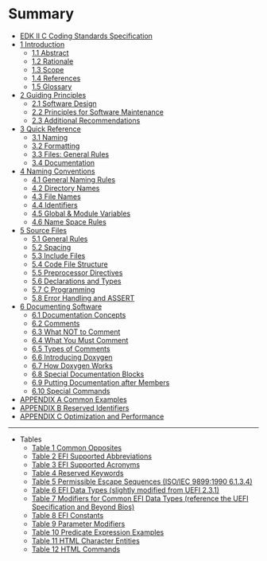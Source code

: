 <!--- @file
  Summary

  Copyright (c) 2006-2022, Intel Corporation. All rights reserved.<BR>
  Copyright (C) 2022 Advanced Micro Devices, Inc. All rights reserved.<BR>

  Redistribution and use in source (original document form) and 'compiled'
  forms (converted to PDF, epub, HTML and other formats) with or without
  modification, are permitted provided that the following conditions are met:

  1) Redistributions of source code (original document form) must retain the
     above copyright notice, this list of conditions and the following
     disclaimer as the first lines of this file unmodified.

  2) Redistributions in compiled form (transformed to other DTDs, converted to
     PDF, epub, HTML and other formats) must reproduce the above copyright
     notice, this list of conditions and the following disclaimer in the
     documentation and/or other materials provided with the distribution.

  THIS DOCUMENTATION IS PROVIDED BY TIANOCORE PROJECT "AS IS" AND ANY EXPRESS OR
  IMPLIED WARRANTIES, INCLUDING, BUT NOT LIMITED TO, THE IMPLIED WARRANTIES OF
  MERCHANTABILITY AND FITNESS FOR A PARTICULAR PURPOSE ARE DISCLAIMED. IN NO
  EVENT SHALL TIANOCORE PROJECT  BE LIABLE FOR ANY DIRECT, INDIRECT, INCIDENTAL,
  SPECIAL, EXEMPLARY, OR CONSEQUENTIAL DAMAGES (INCLUDING, BUT NOT LIMITED TO,
  PROCUREMENT OF SUBSTITUTE GOODS OR SERVICES; LOSS OF USE, DATA, OR PROFITS;
  OR BUSINESS INTERRUPTION) HOWEVER CAUSED AND ON ANY THEORY OF LIABILITY,
  WHETHER IN CONTRACT, STRICT LIABILITY, OR TORT (INCLUDING NEGLIGENCE OR
  OTHERWISE) ARISING IN ANY WAY OUT OF THE USE OF THIS DOCUMENTATION, EVEN IF
  ADVISED OF THE POSSIBILITY OF SUCH DAMAGE.

-->

# Summary

* [EDK II C Coding Standards Specification](README.md#edk-ii-c-coding-standards-specification)
* [1 Introduction](1_introduction.md#1-introduction)
  * [1.1 Abstract](1_introduction.md#11-abstract)
  * [1.2 Rationale](1_introduction.md#12-rationale)
  * [1.3 Scope](1_introduction.md#13-scope)
  * [1.4 References](1_introduction.md#14-references)
  * [1.5 Glossary](1_introduction.md#15-glossary)
* [2 Guiding Principles](2_guiding_principles.md#2-guiding-principles)
  * [2.1 Software Design](2_guiding_principles.md#21-software-design)
  * [2.2 Principles for Software Maintenance](2_guiding_principles.md#22-principles-for-software-maintenance)
  * [2.3 Additional Recommendations](2_guiding_principles.md#23-additional-recommendations)
* [3 Quick Reference](3_quick_reference.md#3-quick-reference)
  * [3.1 Naming](3_quick_reference.md#31-naming)
  * [3.2 Formatting](3_quick_reference.md#32-formatting)
  * [3.3 Files: General Rules](3_quick_reference.md#33-files-general-rules)
  * [3.4 Documentation](3_quick_reference.md#34-documentation)
* [4 Naming Conventions](4_naming_conventions/README.md#4-naming-conventions)
  * [4.1 General Naming Rules](4_naming_conventions/README.md#41-general-naming-rules)
  * [4.2 Directory Names](4_naming_conventions/42_directory_names.md#42-directory-names)  
  * [4.3 File Names](4_naming_conventions/43_file_names.md#43-file-names)
  * [4.4 Identifiers](4_naming_conventions/44_identifiers.md#44-identifiers)
  * [4.5 Global & Module Variables](4_naming_conventions/45_global_&_module_variables.md#45-global--module-variables)
  * [4.6 Name Space Rules](4_naming_conventions/46_name_space_rules.md#46-name-space-rules)
* [5 Source Files](5_source_files/README.md#5-source-files)
  * [5.1 General Rules](5_source_files/README.md#51-general-rules)
  * [5.2 Spacing](5_source_files/52_spacing.md#52-spacing)
  * [5.3 Include Files](5_source_files/53_include_files.md#53-include-files)
  * [5.4 Code File Structure](5_source_files/54_code_file_structure.md#54-code-file-structure)
  * [5.5 Preprocessor Directives](5_source_files/55_preprocessor_directives.md#55-preprocessor-directives)
  * [5.6 Declarations and Types](5_source_files/56_declarations_and_types.md#56-declarations-and-types)
  * [5.7 C Programming](5_source_files/57_c_programming.md#57-c-programming)
  * [5.8 Error Handling and ASSERT](5_source_files/58_error_handling_and_assert.md#58-error-handling-and-assert)
* [6 Documenting Software](6_documenting_software/README.md#6-documenting-software)
  * [6.1 Documentation Concepts](6_documenting_software/README.md#61-documentation-concepts)
  * [6.2 Comments](6_documenting_software/62_comments.md#62-comments)
  * [6.3 What NOT to Comment](6_documenting_software/63_what_not_to_comment.md#63-what-not-to-comment)
  * [6.4 What You Must Comment](6_documenting_software/64_what_you_must_comment.md#64-what-you-must-comment)
  * [6.5 Types of Comments](6_documenting_software/65_types_of_comments.md#65-types-of-comments)
  * [6.6 Introducing Doxygen](6_documenting_software/66_introducing_doxygen.md#66-introducing-doxygen)
  * [6.7 How Doxygen Works](6_documenting_software/67_how_doxygen_works.md#67-how-doxygen-works)
  * [6.8 Special Documentation Blocks](6_documenting_software/68_special_documentation_blocks.md#68-special-documentation-blocks)
  * [6.9 Putting Documentation after Members](6_documenting_software/69_putting_documentation_after_members.md#69-putting-documentation-after-members)
  * [6.10 Special Commands](6_documenting_software/610_special_commands.md#610-special-commands)
* [APPENDIX A Common Examples](appendix_a_common_examples.md#appendix-a-common-examples)
* [APPENDIX B Reserved Identifiers](appendix_b_reserved_identifiers.md#appendix-b-reserved-identifiers)
* [APPENDIX C Optimization and Performance](appendix_c_optimization_and_performance.md#appendix-c-optimization-and-performance)
---
* Tables
  * [Table 1 Common Opposites](4_naming_conventions/README.md#table-1-common-opposites)
  * [Table 2 EFI Supported Abbreviations](4_naming_conventions/README.md#table-2-efi-supported-abbreviations)
  * [Table 3 EFI Supported Acronyms](4_naming_conventions/README.md#table-3-efi-supported-acronyms)
  * [Table 4 Reserved Keywords](4_naming_conventions/43_identifiers.md#table-4-reserved-keywords)
  * [Table 5 Permissible Escape Sequences (ISO/IEC 9899:1990 6.1.3.4)](5_source_files/README.md#table-5-permissible-escape-sequences-isoiec-98991990-6134)
  * [Table 6 EFI Data Types (slightly modified from UEFI 2.3.1)](5_source_files/56_declarations_and_types.md#table-6-efi-data-types-slightly-modified-from-uefi-231)
  * [Table 7 Modifiers for Common EFI Data Types (reference the UEFI Specification and Beyond Bios)](5_source_files/56_declarations_and_types.md#table-7-modifiers-for-common-efi-data-types-reference-the-uefi-specification-and-beyond-bios)
  * [Table 8 EFI Constants](5_source_files/56_declarations_and_types.md#table-8-efi-constants)
  * [Table 9 Parameter Modifiers](5_source_files/57_c_programming.md#table-9-parameter-modifiers)
  * [Table 10 Predicate Expression Examples](5_source_files/57_c_programming.md#table-10-predicate-expression-examples)
  * [Table 11 HTML Character Entities](6_documenting_software/610_special_commands.md#table-11-html-character-entities)
  * [Table 12 HTML Commands](6_documenting_software/610_special_commands.md#table-12-html-commands)

